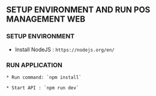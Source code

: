 ## SETUP ENVIRONMENT AND RUN POS MANAGEMENT WEB

### SETUP ENVIRONMENT 

* Install NodeJS : `https://nodejs.org/en/`

### RUN APPLICATION

    * Run command: `npm install`

    * Start API : `npm run dev`  
